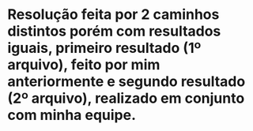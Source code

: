 # Resolução feita por 2 caminhos distintos porém com resultados iguais, primeiro resultado (1º arquivo), feito por mim anteriormente e segundo resultado (2º arquivo), realizado em conjunto com minha equipe.
